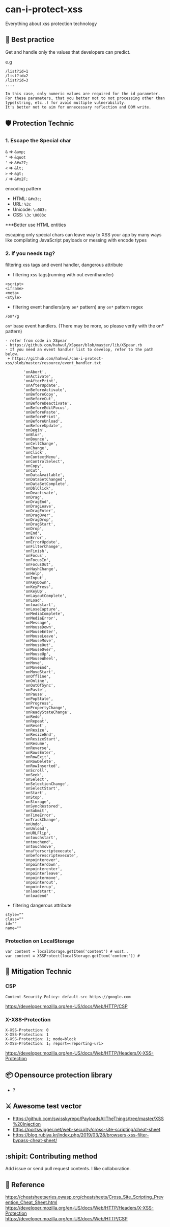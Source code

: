 # can-i-protect-xss
Everything about xss protection technology

## :100: Best practice
Get and handle only the values that developers can predict.

e.g 
```
/list?id=1
/list?id=2
/list?id=3
....

In this case, only numeric values are required for the id parameter. 
For these parameters, that you better not to not processing other than type(string, etc..) for avoid multiple vulnerability. 
It's better not to aim for unnecessary reflection and DOM write.
```

## :shield: Protection Technic
### 1. Escape the Special char
`&` => `&amp;`<br>
`"` => `&quot`<br>
`'` => `&#x27;`<br>
`<` => `&lt;`<br>
`>` => `&gt;`<br>
`/` => `&#x2F;`<br>

encoding pattern
- HTML: `&#x3c;`
- URL: `%3c`
- Unicode: `\u003c`
- CSS: `\3c` `\0003c`

 ***Better use HTML entities
 
 escaping only special chars can leave way to XSS your app by many ways like compilating JavaScript payloads or messing with encode types
 
### 2. If you needs tag?
filtering xss tags and event handler, dangerous attribute
- filtering xss tags(running with out eventhandler)
```
<script>
<iframe>
<meta>
<style> 
```
- filtering event handlers(any `on*` pattern)
any `on*` pattern regex
```
/on*/g
```

`on*` base event handlers. (There may be more, so please verify with the on* pattern)
```
- refer from code in XSpear
- https://github.com/hahwul/XSpear/blob/master/lib/XSpear.rb
- If you need an event handler list to develop, refer to the path below.
 + https://github.com/hahwul/can-i-protect-xss/blob/master/resource/event_handler.txt

        'onAbort',
        'onActivate',
        'onAfterPrint',
        'onAfterUpdate',
        'onBeforeActivate',
        'onBeforeCopy',
        'onBeforeCut',
        'onBeforeDeactivate',
        'onBeforeEditFocus',
        'onBeforePaste',
        'onBeforePrint',
        'onBeforeUnload',
        'onBeforeUpdate',
        'onBegin',
        'onBlur',
        'onBounce',
        'onCellChange',
        'onChange',
        'onClick',
        'onContextMenu',
        'onControlSelect',
        'onCopy',
        'onCut',
        'onDataAvailable',
        'onDataSetChanged',
        'onDataSetComplete',
        'onDblClick',
        'onDeactivate',
        'onDrag',
        'onDragEnd',
        'onDragLeave',
        'onDragEnter',
        'onDragOver',
        'onDragDrop',
        'onDragStart',
        'onDrop',
        'onEnd',
        'onError',
        'onErrorUpdate',
        'onFilterChange',
        'onFinish',
        'onFocus',
        'onFocusIn',
        'onFocusOut',
        'onHashChange',
        'onHelp',
        'onInput',
        'onKeyDown',
        'onKeyPress',
        'onKeyUp',
        'onLayoutComplete',
        'onLoad',
        'onloadstart',
        'onLoseCapture',
        'onMediaComplete',
        'onMediaError',
        'onMessage',
        'onMouseDown',
        'onMouseEnter',
        'onMouseLeave',
        'onMouseMove',
        'onMouseOut',
        'onMouseOver',
        'onMouseUp',
        'onMouseWheel',
        'onMove',
        'onMoveEnd',
        'onMoveStart',
        'onOffline',
        'onOnline',
        'onOutOfSync',
        'onPaste',
        'onPause',
        'onPopState',
        'onProgress',
        'onPropertyChange',
        'onReadyStateChange',
        'onRedo',
        'onRepeat',
        'onReset',
        'onResize',
        'onResizeEnd',
        'onResizeStart',
        'onResume',
        'onReverse',
        'onRowsEnter',
        'onRowExit',
        'onRowDelete',
        'onRowInserted',
        'onScroll',
        'onSeek',
        'onSelect',
        'onSelectionChange',
        'onSelectStart',
        'onStart',
        'onStop',
        'onStorage',
        'onSyncRestored',
        'onSubmit',
        'onTimeError',
        'onTrackChange',
        'onUndo',
        'onUnload',
        'onURLFlip',
        'ontouchstart',
        'ontouchend',
        'ontouchmove',
        'onafterscriptexecute',
        'onbeforescriptexecute',
        'onpointerover',
        'onpointerdown',
        'onpointerenter',
        'onpointerleave',
        'onpointermove',
        'onpointerout',
        'onpointerup',
        'onloadstart',
        'onloadend'
```

- filtering dangerous attribute
```
style=""
class=""
id=""
name=""
```

### Protection on LocalStorage
```
var content = localStorage.getItem('content') # wost..
var content = XSSProtect(localStorage.getItem('content')) # 
```

## :nut_and_bolt: Mitigation Technic
### CSP
```
Content-Security-Policy: default-src https://google.com
```
https://developer.mozilla.org/en-US/docs/Web/HTTP/CSP

### X-XSS-Protection
```
X-XSS-Protection: 0
X-XSS-Protection: 1
X-XSS-Protection: 1; mode=block
X-XSS-Protection: 1; report=<reporting-uri>
```
https://developer.mozilla.org/en-US/docs/Web/HTTP/Headers/X-XSS-Protection

## :package: Opensource protection library
- ?

## :crossed_swords: Awesome test vector
- https://github.com/swisskyrepo/PayloadsAllTheThings/tree/master/XSS%20Injection
- https://portswigger.net/web-security/cross-site-scripting/cheat-sheet
- https://blog.rubiya.kr/index.php/2019/03/28/browsers-xss-filter-bypass-cheat-sheet/

## :shipit: Contributing method
Add issue or send pull request contents. I like collaboration.

## :scroll: Reference
https://cheatsheetseries.owasp.org/cheatsheets/Cross_Site_Scripting_Prevention_Cheat_Sheet.html<br>
https://developer.mozilla.org/en-US/docs/Web/HTTP/Headers/X-XSS-Protection<br>
https://developer.mozilla.org/en-US/docs/Web/HTTP/CSP<br>
